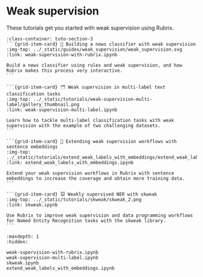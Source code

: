# <span class="tuto-section-3"></span>Weak supervision

These tutorials get you started with weak supervision using Rubrix.

````{grid} 1 1 2 2
:class-container: tuto-section-3
```{grid-item-card} 📰 Building a news classifier with weak supervision
:img-top: ../_static/guides/weak_supervision/weak_supervision.svg
:link: weak-supervision-with-rubrix.ipynb

Build a news classifier using rules and weak supervision, and how Rubrix makes this process very interactive.
```

```{grid-item-card} 🗂 Weak supervision in multi-label text classification tasks
:img-top: ../_static/tutorials/weak-supervision-multi-label/gallery_thumbnail.png
:link: weak-supervision-multi-label.ipynb

Learn how to tackle multi-label classification tasks with weak supervision with the example of two challenging datasets.
```

```{grid-item-card} 🧱 Extending weak supervision workflows with sentence embeddings
:img-top: ../_static/tutorials/extend_weak_labels_with_embeddings/extend_weak_labels.png
:link: extend_weak_labels_with_embeddings.ipynb

Extend your weak supervision workflows in Rubrix with sentence embeddings to increase the coverage and obtain more training data.
```

```{grid-item-card} 🐭 Weakly supervised NER with skweak
:img-top: ../_static/tutorials/skweak/skweak_2.png
:link: skweak.ipynb

Use Rubrix to improve weak supervision and data programming workflows for Named Entity Recognition tasks with the skweak library.
```
````

```{toctree}
:maxdepth: 1
:hidden:

weak-supervision-with-rubrix.ipynb
weak-supervision-multi-label.ipynb
skweak.ipynb
extend_weak_labels_with_embeddings.ipynb
```

